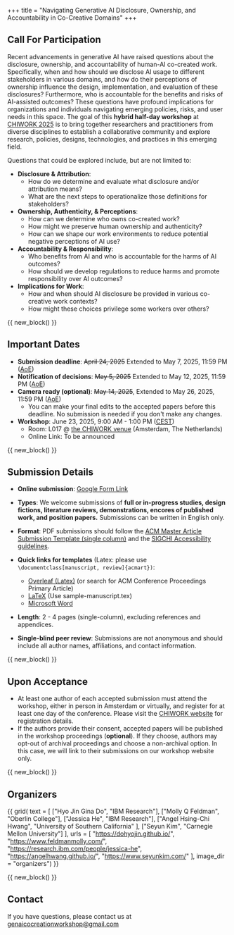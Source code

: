 +++
title = "Navigating Generative AI Disclosure, Ownership, and Accountability in Co-Creative Domains"
+++




## Call For Participation

Recent advancements in generative AI have raised questions about the disclosure, ownership, and accountability of human-AI co-created work. Specifically, when and how should we disclose AI usage to different stakeholders in various domains, and how do their perceptions of ownership influence the design, implementation, and evaluation of these disclosures? Furthermore, who is accountable for the benefits and risks of AI-assisted outcomes? These questions have profound implications for organizations and individuals navigating emerging policies, risks, and user needs in this space. The goal of this **hybrid half-day workshop** at [CHIWORK 2025](https://chiwork.org/) is to bring together researchers and practitioners from diverse disciplines to establish a collaborative community and explore research, policies, designs, technologies, and practices in this emerging field. 

Questions that could be explored include, but are not limited to:
- **Disclosure & Attribution**: 
    - How do we determine and evaluate what disclosure and/or attribution means?
    - What are the next steps to operationalize those definitions for stakeholders?
- **Ownership, Authenticity, & Perceptions**: 
    - How can we determine who owns co-created work? 
    - How might we preserve human ownership and authenticity? 
    - How can we shape our work environments to reduce potential negative perceptions of AI use?
- **Accountability & Responsibility**: 
    - Who benefits from AI and who is accountable for the harms of AI outcomes?
    - How should we develop regulations to reduce harms and promote responsibility over AI outcomes?
- **Implications for Work**: 
    - How and when should AI disclosure be provided in various co-creative work contexts?
    - How might these choices privilege some workers over others?

{{ new_block() }}
## Important Dates
- **Submission deadline**: ~~April 24, 2025~~ Extended to May 7, 2025, 11:59 PM ([AoE](https://time.is/Anywhere_on_Earth))
- **Notification of decisions**: ~~May 5, 2025~~ Extended to May 12, 2025, 11:59 PM ([AoE](https://time.is/Anywhere_on_Earth))
- **Camera ready (optional)**: ~~May 14, 2025~~, Extended to May 26, 2025, 11:59 PM ([AoE](https://time.is/Anywhere_on_Earth))
    - You can make your final edits to the accepted papers before this deadline. No submission is needed if you don't make any changes.
- **Workshop**: June 23, 2025, 9:00 AM - 1:00 PM ([CEST](https://time.is/Amsterdam))
    - Room: L017 @ [the CHIWORK venue](https://chiwork.org/attend/venue/) (Amsterdam, The Netherlands)
    - Online Link: To be announced
   
{{ new_block() }}

## Submission Details
- **Online submission**: [Google Form Link](https://forms.gle/tRMTBSHzHsUE5yvF9)
- **Types**: We welcome submissions of **full or in-progress studies, design fictions, literature reviews, demonstrations, encores of published work, and position papers.** Submissions can be written in English only.
- **Format**: PDF submissions should follow the [ACM Master Article Submission Template (single column)](https://authors.acm.org/proceedings/production-information/taps-production-workflow) and the [SIGCHI Accessibility guidelines](https://sigchi.org/conferences/author-resources/accessibility-guide/). 
- **Quick links for templates** (Latex: please use `\documentclass[manuscript, review]{acmart})`:
    - [Overleaf (Latex)](https://www.overleaf.com/latex/templates/acm-conference-proceedings-primary-article-template/wbvnghjbzwpc) (or search for ACM Conference Proceedings Primary Article)
    - [LaTeX](https://portalparts.acm.org/hippo/latex_templates/acmart-primary.zip) (Use sample-manuscript.tex)
    - [Microsoft Word](https://www.acm.org/binaries/content/assets/publications/taps/acm_submission_template.docx)

- **Length**:  2 - 4 pages (single-column), excluding references and appendices. 
- **Single-blind peer review**: Submissions are not anonymous and should include all author names, affiliations, and contact information.



{{ new_block() }}
## Upon Acceptance 
- At least one author of each accepted submission must attend the workshop, either in person in Amsterdam or virtually, and register for at least one day of the conference. Please visit the [CHIWORK website](https://chiwork.org/attend/registration/) for registration details.
- If the authors provide their consent, accepted papers will be published in the workshop proceedings (**optional**). If they choose, authors may opt-out of archival proceedings and choose a non-archival option. In this case, we will link to their submissions on our workshop website only.


{{ new_block() }}

## Organizers

{{ grid(
    text = [
        ["Hyo Jin Gina Do", "IBM Research"],
        ["Molly Q Feldman", "Oberlin College"],
        ["Jessica He", "IBM Research"],
        ["Angel Hsing-Chi Hwang", "University of Southern California" ],
        ["Seyun Kim", "Carnegie Mellon University"]
    ],
    urls = [
        "https://dohyojin.github.io/",
        "https://www.feldmanmolly.com/",
        "https://research.ibm.com/people/jessica-he",
        "https://angelhwang.github.io/",
        "https://www.seyunkim.com/"
    ],
    image_dir = "organizers") }}

{{ new_block() }}
## Contact
If you have questions, please contact us at [genaicocreationworkshop@gmail.com](mailto:genaicocreationworkshop@gmail.com)



<!-- {{ new_block() }} -->
<!-- ## Program Committees
TBD
{{ new_block() }} -->




